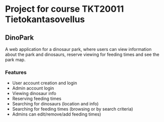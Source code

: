 # Project for course TKT20011 Tietokantasovellus

## DinoPark
A web application for a dinosaur park, where users can view information about the park and dinosaurs, reserve viewing for feeding times and see the park map.

### Features
* User account creation and login
* Admin account login
* Viewing dinosaur info
* Reserving feeding times
* Searching for dinosaurs (location and info)
* Searching for feeding times (browsing or by search criteria)
* Admins can edit/remove/add feeding times)
